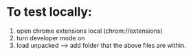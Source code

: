 # To test locally:
1. open chrome extensions local (chrom://extensions)
2. turn developer mode on
3. load unpacked --> add folder that the above files are within.
